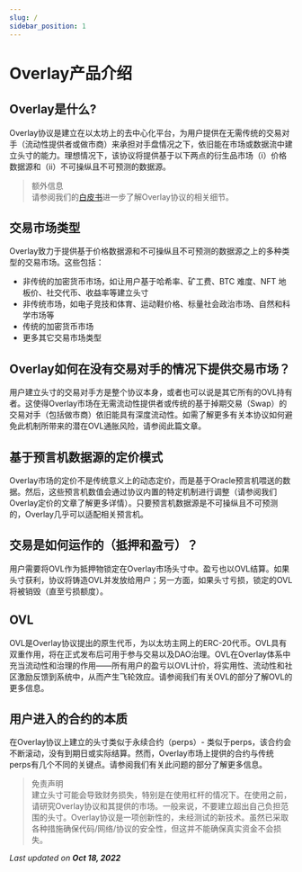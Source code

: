 ```yaml
---
slug: /
sidebar_position: 1
---
```


# Overlay产品介绍


## Overlay是什么?

Overlay协议是建立在以太坊上的去中心化平台，为用户提供在无需传统的交易对手（流动性提供者或做市商）来承担对手盘情况之下，依旧能在市场或数据流中建立头寸的能力。理想情况下，该协议将提供基于以下两点的衍生品市场（i）价格数据源和（ii）不可操纵且不可预测的数据源。



> 额外信息    
> 请参阅我们的[白皮书](https://planckcat.mypinata.cloud/ipfs/QmVMX7DH8Kh22kxMyDFGUJcw1a3irNPvyZBtAogkyJYJEv)进一步了解Overlay协议的相关细节。 




## 交易市场类型

Overlay致力于提供基于价格数据源和不可操纵且不可预测的数据源之上的多种类型的交易市场。这些包括：



* 非传统的加密货币市场，如让用户基于哈希率、矿工费、BTC 难度、NFT 地板价、社交代币、收益率等建立头寸
* 非传统市场，如电子竞技和体育、运动鞋价格、标量社会政治市场、自然和科学市场等
* 传统的加密货币市场
* 更多其它交易市场类型


## Overlay如何在没有交易对手的情况下提供交易市场？

用户建立头寸的交易对手方是整个协议本身，或者也可以说是其它所有的OVL持有者。这使得Overlay市场在无需流动性提供者或传统的基于掉期交易（Swap）的交易对手（包括做市商）依旧能具有深度流动性。如需了解更多有关本协议如何避免此机制所带来的潜在OVL通胀风险，请参阅此篇文章。


## 基于预言机数据源的定价模式

Overlay市场的定价不是传统意义上的动态定价，而是基于Oracle预言机喂送的数据。然后，这些预言机数值会通过协议内置的特定机制进行调整（请参阅我们Overlay定价的文章了解更多详情）。只要预言机数据源是不可操纵且不可预测的，Overlay几乎可以适配相关预言机。

 ## 交易是如何运作的（抵押和盈亏）？

用户需要将OVL作为抵押物锁定在Overlay市场头寸中。盈亏也以OVL结算。如果头寸获利，协议将铸造OVL并发放给用户；另一方面，如果头寸亏损，锁定的OVL将被销毁（直至亏损额度）。


## OVL

OVL是Overlay协议提出的原生代币，为以太坊主网上的ERC-20代币。OVL具有双重作用，将在正式发布后可用于参与交易以及DAO治理。OVL在Overlay体系中充当流动性和治理的作用——所有用户的盈亏以OVL计价，将实用性、流动性和社区激励反馈到系统中，从而产生飞轮效应。请参阅我们有关OVL的部分了解OVL的更多信息。


## 用户进入的合约的本质

在Overlay协议上建立的头寸类似于永续合约（perps）- 类似于perps，该合约会不断滚动，没有到期日或实际结算。然而，Overlay市场上提供的合约与传统perps有几个不同的关键点。请参阅我们有关此问题的部分了解更多信息。


> 免责声明    
> 建立头寸可能会导致财务损失，特别是在使用杠杆的情况下。在使用之前，请研究Overlay协议和其提供的市场。一般来说，不要建立超出自己负担范围的头寸。Overlay协议是一项创新性的，未经测试的新技术。虽然已采取各种措施确保代码/网络/协议的安全性，但这并不能确保真实资金不会损失。


<p style={{textAlign: 'right'}}>
<em>Last updated on <strong>Oct 18, 2022</strong></em></p>
